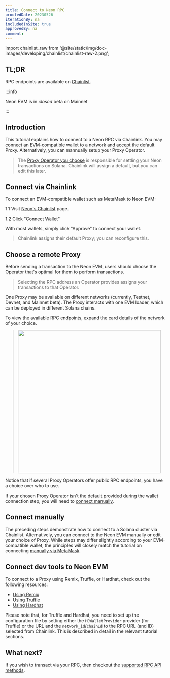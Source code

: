 ```yaml
---
title: Connect to Neon RPC
proofedDate: 20230526
iterationBy: na
includedInSite: true
approvedBy: na
comment: 
---
```


import chainlist_raw from '@site/static/img/doc-images/developing/chainlist/chainlist-raw-2.png';

## TL;DR

RPC endpoints are available on [Chainlist](https://chainlist.org/?chain=245022926&testnets=true&search=Neon+EVM).

:::info

Neon EVM is in *closed* beta on Mainnet

:::

## Introduction

This tutorial explains how to connect to a Neon RPC via Chainlink. You may connect an EVM-compatible wallet to a network and accept the default Proxy. Alternatively, you can mannually setup your Proxy Operator.

> The [Proxy Operator you choose](#choose-a-remote-proxy) is responsible for settling your Neon transactions on Solana. Chainlink will assign a default, but you can edit this later.

## Connect via Chainlink
To connect an EVM-compatible wallet such as MetaMask to Neon EVM:  

1.1 Visit [Neon's Chainlist](https://chainlist.org/?chain=245022926&testnets=true&search=Neon+EVM) page.

1.2 Click "Connect Wallet"

With most wallets, simply click "Approve" to connect your wallet.

> Chainlink assigns their default Proxy; you can reconfigure this.


## Choose a remote Proxy
Before sending a transaction to the Neon EVM, users should choose the Operator that's optimal for them to perform transactions. 

> Selecting the RPC address an Operator provides assigns your transactions to that Operator.

One Proxy may be available on different networks (currently, Testnet, Devnet, and Mainnet beta). The Proxy interacts with one EVM loader, which can be deployed in different Solana chains. 

To view the available RPC endpoints, expand the card details of the network of your choice. 

> <img src={chainlist_raw} width="450" />

Notice that if several Proxy Operators offer public RPC endpoints, you have a choice over who to use.

If your chosen Proxy Operator isn't the default provided during the wallet connection step, you will need to [connect manually](#connect-manually).


## Connect manually
The preceding steps demonstrate how to connect to a Solana cluster via Chainlist. Alternatively, you can connect to the Neon EVM manually or edit your choice of Proxy. While steps may differ slightly according to your EVM-compatible wallet, the principles will closely match the tutorial on connecting [manually via MetaMask](wallet/metamask_setup.md#option-b-manual-configuration).

## Connect dev tools to Neon EVM
To connect to a Proxy using Remix, Truffle, or Hardhat, check out the following resources:
* [Using Remix](developing/deploy_facilities/using_remix.md)
* [Using Truffle](developing/deploy_facilities/using_truffle.md)
* [Using Hardhat](developing/deploy_facilities/using_hardhat.md)

Please note that, for Truffle and Hardhat, you need to set up the configuration file by setting either the `HDWalletProvider` provider (for Truffle) or the URL and the `network_id`/`chainId` to the RPC URL (and ID) selected from Chainlink. This is described in detail in the relevant tutorial sections.

## What next?

If you wish to transact via your RPC, then checkout the [supported RPC API methods](/docs/evm_compatibility/json_rpc_api_methods).
